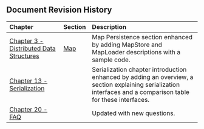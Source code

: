

## Document Revision History

|Chapter|Section|Description|
|:-------|:-------|:-----------|
|[Chapter 3 - Distributed Data Structures](#distributed-data-structures)|[Map](#map)|Map Persistence section enhanced by adding MapStore and MapLoader descriptions with a sample code.
|[Chapter 13 - Serialization](#serialization)||Serialization chapter introduction enhanced by adding an overview, a section explaining serialization interfaces and a comparison table for these interfaces.|
|[Chapter 20 - FAQ](#frequently-asked-questions)||Updated with new questions.|



<br> </br>









